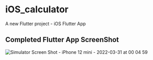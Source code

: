 # iOS_calculator

A new Flutter project - iOS Flutter App 

## Completed Flutter App ScreenShot

![Simulator Screen Shot - iPhone 12 mini - 2022-03-31 at 00 04 59](https://user-images.githubusercontent.com/73667891/160974497-2d1b327a-b880-4f1b-8c7c-5cc5a193f5ff.png)
